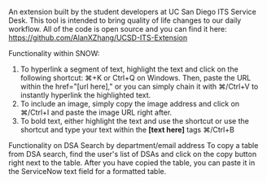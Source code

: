An extension built by the student developers at UC San Diego ITS Service Desk. This tool is intended to bring quality of life changes to our daily workflow. All of the code is open source and you can find it here: https://github.com/AlanXZhang/UCSD-ITS-Extension

Functionality within SNOW:
1) To hyperlink a segment of text, highlight the text and click on the following shortcut: ⌘+K or Ctrl+Q on Windows. Then, paste the URL within the href="[url here]," or you can simply chain it with ⌘/Ctrl+V to instantly hyperlink the highlighted text.
2) To include an image, simply copy the image address and click on ⌘/Ctrl+I and paste the image URL right after.
3) To bold text, either highlight the text and use the shortcut or use the shortcut and type your text within the <b>[text here]</b> tags
⌘/Ctrl+B

Functionality on DSA Search by department/email address
To copy a table from DSA search, find the user's list of DSAs and click on the copy button right next to the table. After you have copied the table, you can paste it in the ServiceNow text field for a formatted table. 
